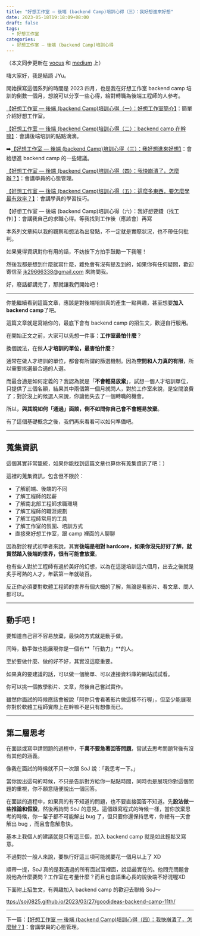 ```yaml
---
title: "好想工作室 — 後端 (backend Camp)培訓心得（三）：我好想進來好想"
date: 2023-05-18T19:18:09+08:00
draft: false
tags:
  - 好想工作室
categories:
  - 好想工作室 — 後端 (backend Camp)培訓心得
---
```


（本文同步更新在 [vocus](https://vocus.cc/article/64284ee1fd89780001131dc0) 和 [medium](https://jyu1999.medium.com/好想工作室-後端-backend-camp-培訓心得-三-我好想進來好想-a5cb1ee83922) 上）

嗨大家好，我是結語 JYu。

開始撰寫這個系列的時間是 2023 四月，也是我在好想工作室 backend camp 培訓的倒數一個月，想說可以分享一些心得，給對轉職為後端工程師的人參考。

[【好想工作室 — 後端 (backend Camp)培訓心得（一）：好想工作室簡介】](https://jyu1999.com/post/goodidea-mind-1/)：簡單介紹好想工作室。

[【好想工作室 — 後端 (backend Camp)培訓心得（二）：backend camp 在幹嘛】](https://jyu1999.com/post/goodidea-mind-2/)：會講後端培訓的點點滴滴。

➡️[【好想工作室 — 後端 (backend Camp)培訓心得（三）：我好想進來好想】](https://jyu1999.com/post/goodidea-mind-3/)：會給想進 backend camp 的一些建議。

[【好想工作室 — 後端 (backend Camp)培訓心得（四）：我快崩潰了，怎麼辦？】](https://jyu1999.com/post/goodidea-mind-4/)：會講學員的心態管理。

[【好想工作室 — 後端 (backend Camp)培訓心得（五）：這麼多東西，要怎麼學最有效率？】](https://jyu1999.com/post/goodidea-mind-5/)：會講學員的學習技巧。

【好想工作室 — 後端 (backend Camp)培訓心得（六）：我好想要錢（找工作）】：會講我自己的求職心得。等我找到工作後（應該會）再寫

本系列文章純以我的觀察和想法為出發點，不一定就是實際狀況，也不帶任何批判。

如果覺得資訊對你有用的話，不妨按下方拍手鼓勵一下我喔！

然後我都是想到什麼就寫什麼，難免會有沒有提及到的，如果你有任何疑問，歡迎寄信至 jk29666338@gmail.com 來詢問我。

好，廢話都講完了，那就讓我們開始吧！

---

你能繼續看到這篇文章，應該是對後端培訓真的產生一點興趣，甚至想要**加入 backend camp**了吧。

這篇文章就是寫給你的，最底下會有 backend camp 的招生文，歡迎自行服用。

在開始正文之前，大家可以先想一件事：**工作室最怕什麼**？

換個說法，在做**人才培訓的單位，最害怕什麼**？

通常在做人才培訓的單位，都會有所謂的篩選機制。因為**空間和人力真的有限**，所以需要挑選最合適的人選。

而最合適是如何定義的？我認為就是「**不會輕易放棄**」，試想一個人才培訓單位，只提供了三個名額，結果其中兩個第一個月就閃人，對於工作室來說，是空間浪費了；對於沒上的候選人來說，你讓他失去了一個轉職的機會。

所以，**與其說如何「通過」面談，倒不如問你自己會不會輕易放棄**。

有了這個基礎概念之後，我們再來看看可以如何準備吧。

---

## 蒐集資訊

這個其實非常籠統，如果你能找到這篇文章也算你有蒐集資訊了吧：）

這裡的蒐集資訊，包含但不限於：

- 了解前端、後端的不同
- 了解工程師的起薪
- 了解南北部工程師求職環境
- 了解工程師的職涯規劃
- 了解工程師常用的工具
- 了解工作室的氛圍、培訓方式
- 直接來好想工作室，跟 camp 裡面的人聊聊

因為對於程式初學者來說，其實**後端是相對 hardcore，如果你沒先好好了解，就貿然踏入後端的世界，很有可能會放棄**。

也有些人對於工程師有過於美好的幻想，以為在這邊培訓這六個月，出去之後就是炙手可熱的人才，年薪第一年就破百。

反正你必須要對軟體工程師的世界有個大概的了解，無論是看影片、看文章、問人都可以。

---

## 動手吧！

要知道自己容不容易放棄，最快的方式就是動手做。

同時，動手做也能展現你是一個有**「行動力」**的人。

至於要做什麼、做的好不好，其實沒這麼重要。

如果真的要建議的話，可以做一個簡單、可以連接資料庫的網站試試看。

你可以挑一個教學影片、文章，然後自己嘗試實作。

雖然你面試的時候應該會被說「阿你只會看著影片做這樣不行喔」，但至少能展現你對於軟體工程師實際上在幹嘛不是只有想像而已。

---

## 第二層思考

在面談或寫申請問題的過程中，**千萬不要急著回答問題**，嘗試去思考問題背後有沒有其他的涵義。

像我在面試的時候就不只一次跟 SoJ 說：「我思考一下。」

當你說出這句的時候，不只是告訴對方給你一點點時間，同時也是展現你對這個問題的重視，你不願意隨便說出一個回答。

在面談的過程中，如果真的有不知道的問題，也不要直接回答不知道。先**設法做一些推論和假設**，然後再詢問 SoJ 的意見。這個跟寫程式的時候一樣，當你放棄思考的時候，你一輩子都不可能解出 bug 了，但只要你還保持思考，你總有一天會解出 bug ，而且會愈解愈快。

基本上我個人的建議就是只有這三個，加入 backend camp 就是如此輕鬆又寫意。

不過對於一般人來說，要執行好這三項可能就要花一個月以上了 XD

順帶一提，SoJ 真的是我遇過的所有面試官裡面，說話最實在的。他問完問題會說他為什麼要問？工作室在考量什麼？而且也會語重心長的說後端不好混喔XD

下面附上招生文，有興趣加入 backend camp 的歡迎去聯絡 SoJ～

[ttps://soj0825.github.io/2023/03/27/goodideas-backend-camp-11th/](https://soj0825.github.io/2023/03/27/goodideas-backend-camp-11th/)

---

下一篇：[【好想工作室 — 後端 (backend Camp)培訓心得（四）：我快崩潰了，怎麼辦？】](https://jyu1999.com/post/goodidea-mind-4/)：會講學員的心態管理。
